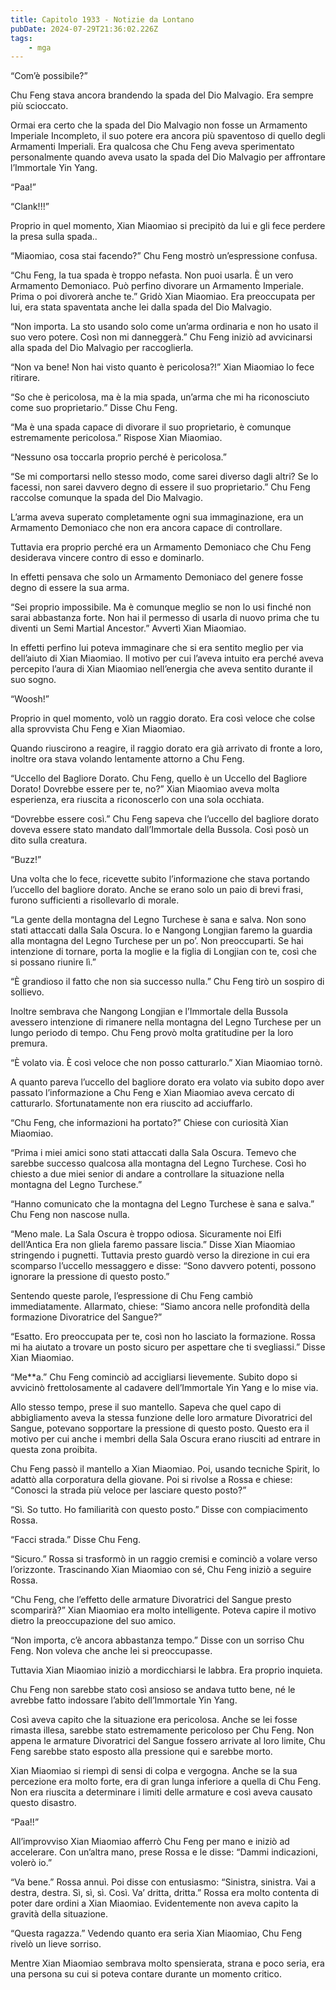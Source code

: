 ```yaml
---
title: Capitolo 1933 - Notizie da Lontano
pubDate: 2024-07-29T21:36:02.226Z
tags:
    - mga
---
```


“Com’è possibile?”

Chu Feng stava ancora brandendo la spada del Dio Malvagio. Era sempre più scioccato.

Ormai era certo che la spada del Dio Malvagio non fosse un Armamento Imperiale Incompleto, il suo potere era ancora più spaventoso di quello degli Armamenti Imperiali. Era qualcosa che Chu Feng aveva sperimentato personalmente quando aveva usato la spada del Dio Malvagio per affrontare l’Immortale Yin Yang.

“Paa!”

“Clank!!!”

Proprio in quel momento, Xian Miaomiao si precipitò da lui e gli fece perdere la presa sulla spada..

“Miaomiao, cosa stai facendo?” Chu Feng mostrò un’espressione confusa.

“Chu Feng, la tua spada è troppo nefasta. Non puoi usarla. È un vero Armamento Demoniaco. Può perfino divorare un Armamento Imperiale. Prima o poi divorerà anche te.” Gridò Xian Miaomiao. Era preoccupata per lui, era stata spaventata anche lei dalla spada del Dio Malvagio.

“Non importa. La sto usando solo come un’arma ordinaria e non ho usato il suo vero potere. Così non mi danneggerà.” Chu Feng iniziò ad avvicinarsi alla spada del Dio Malvagio per raccoglierla.

“Non va bene! Non hai visto quanto è pericolosa?!” Xian Miaomiao lo fece ritirare.

“So che è pericolosa, ma è la mia spada, un’arma che mi ha riconosciuto come suo proprietario.” Disse Chu Feng.

“Ma è una spada capace di divorare il suo proprietario, è comunque estremamente pericolosa.” Rispose Xian Miaomiao.

“Nessuno osa toccarla proprio perché è pericolosa.”

“Se mi comportarsi nello stesso modo, come sarei diverso dagli altri? Se lo facessi, non sarei davvero degno di essere il suo proprietario.” Chu Feng raccolse comunque la spada del Dio Malvagio.

L’arma aveva superato completamente ogni sua immaginazione, era un Armamento Demoniaco che non era ancora capace di controllare.

Tuttavia era proprio perché era un Armamento Demoniaco che Chu Feng desiderava vincere contro di esso e dominarlo.

In effetti pensava che solo un Armamento Demoniaco del genere fosse degno di essere la sua arma.

“Sei proprio impossibile. Ma è comunque meglio se non lo usi finché non sarai abbastanza forte. Non hai il permesso di usarla di nuovo prima che tu diventi un Semi Martial Ancestor.” Avvertì Xian Miaomiao.

In effetti perfino lui poteva immaginare che si era sentito meglio per via dell’aiuto di Xian Miaomiao. Il motivo per cui l’aveva intuito era perché aveva percepito l’aura di Xian Miaomiao nell’energia che aveva sentito durante il suo sogno.

“Woosh!”

Proprio in quel momento, volò un raggio dorato. Era così veloce che colse alla sprovvista Chu Feng e Xian Miaomiao.

Quando riuscirono a reagire, il raggio dorato era già arrivato di fronte a loro, inoltre ora stava volando lentamente attorno a Chu Feng.

“Uccello del Bagliore Dorato. Chu Feng, quello è un Uccello del Bagliore Dorato! Dovrebbe essere per te, no?” Xian Miaomiao aveva molta esperienza, era riuscita a riconoscerlo con una sola occhiata.

“Dovrebbe essere così.” Chu Feng sapeva che l’uccello del bagliore dorato doveva essere stato mandato dall’Immortale della Bussola. Così posò un dito sulla creatura.

“Buzz!”

Una volta che lo fece, ricevette subito l’informazione che stava portando l’uccello del bagliore dorato. Anche se erano solo un paio di brevi frasi, furono sufficienti a risollevarlo di morale.

“La gente della montagna del Legno Turchese è sana e salva. Non sono stati attaccati dalla Sala Oscura. Io e Nangong Longjian faremo la guardia alla montagna del Legno Turchese per un po’. Non preoccuparti. Se hai intenzione di tornare, porta la moglie e la figlia di Longjian con te, così che si possano riunire lì.”

“È grandioso il fatto che non sia successo nulla.” Chu Feng tirò un sospiro di sollievo.

Inoltre sembrava che Nangong Longjian e l’Immortale della Bussola avessero intenzione di rimanere nella montagna del Legno Turchese per un lungo periodo di tempo. Chu Feng provò molta gratitudine per la loro premura.

“È volato via. È così veloce che non posso catturarlo.” Xian Miaomiao tornò.

A quanto pareva l’uccello del bagliore dorato era volato via subito dopo aver passato l’informazione a Chu Feng e Xian Miaomiao aveva cercato di catturarlo. Sfortunatamente non era riuscito ad acciuffarlo.

“Chu Feng, che informazioni ha portato?” Chiese con curiosità Xian Miaomiao.

“Prima i miei amici sono stati attaccati dalla Sala Oscura. Temevo che sarebbe successo qualcosa alla montagna del Legno Turchese. Così ho chiesto a due miei senior di andare a controllare la situazione nella montagna del Legno Turchese.”

“Hanno comunicato che la montagna del Legno Turchese è sana e salva.” Chu Feng non nascose nulla.

“Meno male. La Sala Oscura è troppo odiosa. Sicuramente noi Elfi dell’Antica Era non gliela faremo passare liscia.” Disse Xian Miaomiao stringendo i pugnetti. Tuttavia presto guardò verso la direzione in cui era scomparso l’uccello messaggero e disse: “Sono davvero potenti, possono ignorare la pressione di questo posto.”


Sentendo queste parole, l’espressione di Chu Feng cambiò immediatamente. Allarmato, chiese: “Siamo ancora nelle profondità della formazione Divoratrice del Sangue?”

“Esatto. Ero preoccupata per te, così non ho lasciato la formazione. Rossa mi ha aiutato a trovare un posto sicuro per aspettare che ti svegliassi.” Disse Xian Miaomiao.

“Me**a.” Chu Feng cominciò ad accigliarsi lievemente. Subito dopo si avvicinò frettolosamente al cadavere dell’Immortale Yin Yang e lo mise via.

Allo stesso tempo, prese il suo mantello. Sapeva che quel capo di abbigliamento aveva la stessa funzione delle loro armature Divoratrici del Sangue, potevano sopportare la pressione di questo posto. Questo era il motivo per cui anche i membri della Sala Oscura erano riusciti ad entrare in questa zona proibita.

Chu Feng passò il mantello a Xian Miaomiao. Poi, usando tecniche Spirit, lo adattò alla corporatura della giovane. Poi si rivolse a Rossa e chiese: “Conosci la strada più veloce per lasciare questo posto?”

“Sì. So tutto. Ho familiarità con questo posto.” Disse con compiacimento Rossa.

“Facci strada.” Disse Chu Feng.

“Sicuro.” Rossa si trasformò in un raggio cremisi e cominciò a volare verso l’orizzonte. Trascinando Xian Miaomiao con sé, Chu Feng iniziò a seguire Rossa.

“Chu Feng, che l’effetto delle armature Divoratrici del Sangue presto scomparirà?” Xian Miaomiao era molto intelligente. Poteva capire il motivo dietro la preoccupazione del suo amico.

“Non importa, c’è ancora abbastanza tempo.” Disse con un sorriso Chu Feng. Non voleva che anche lei si preoccupasse.

Tuttavia Xian Miaomiao iniziò a mordicchiarsi le labbra. Era proprio inquieta.

Chu Feng non sarebbe stato così ansioso se andava tutto bene, né le avrebbe fatto indossare l’abito dell’Immortale Yin Yang.

Così aveva capito che la situazione era pericolosa. Anche se lei fosse rimasta illesa, sarebbe stato estremamente pericoloso per Chu Feng. Non appena le armature Divoratrici del Sangue fossero arrivate al loro limite, Chu Feng sarebbe stato esposto alla pressione qui e sarebbe morto.

Xian Miaomiao si riempì di sensi di colpa e vergogna. Anche se la sua percezione era molto forte, era di gran lunga inferiore a quella di Chu Feng. Non era riuscita a determinare i limiti delle armature e così aveva causato questo disastro.

“Paa!!”

All’improvviso Xian Miaomiao afferrò Chu Feng per mano e iniziò ad accelerare. Con un’altra mano, prese Rossa e le disse: “Dammi indicazioni, volerò io.”

“Va bene.” Rossa annuì. Poi disse con entusiasmo: “Sinistra, sinistra. Vai a destra, destra. Sì, sì, sì. Così. Va’ dritta, dritta.” Rossa era molto contenta di poter dare ordini a Xian Miaomiao. Evidentemente non aveva capito la gravità della situazione.

“Questa ragazza.” Vedendo quanto era seria Xian Miaomiao, Chu Feng rivelò un lieve sorriso.

Mentre Xian Miaomiao sembrava molto spensierata, strana e poco seria, era una persona su cui si poteva contare durante un momento critico.



